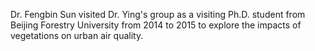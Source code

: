 Dr. Fengbin Sun visited Dr. Ying's group as a visiting Ph.D. student from Beijing Forestry University from 2014 to 2015 to explore the impacts of vegetations on urban air quality.  
